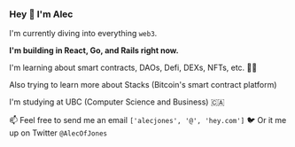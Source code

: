 ### Hey 👋 I'm Alec

I'm currently diving into everything `web3`. 

**I'm building in React, Go, and Rails right now.**

I'm learning about smart contracts, DAOs, Defi, DEXs, NFTs, etc. 👨‍💻

Also trying to learn more about Stacks (Bitcoin's smart contract platform)

I'm studying at UBC (Computer Science and Business) 🇨🇦

📫 Feel free to send me an email `['alecjones', '@', 'hey.com']` 
🐦 Or it me up on Twitter `@AlecOfJones`
